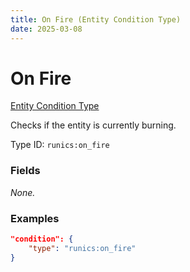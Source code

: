 ```yaml
---
title: On Fire (Entity Condition Type)
date: 2025-03-08
---
```


# On Fire

[Entity Condition Type](../entity_condition_types.md)

Checks if the entity is currently burning.

Type ID: `runics:on_fire`


### Fields

_None._


### Examples

```json
"condition": {
    "type": "runics:on_fire"
}
```
